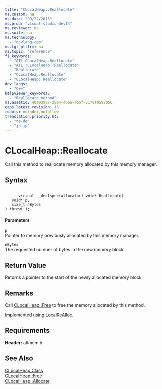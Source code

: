 ```yaml
---
title: "CLocalHeap::Reallocate"
ms.custom: na
ms.date: "09/22/2016"
ms.prod: "visual-studio-dev14"
ms.reviewer: na
ms.suite: na
ms.technology: 
  - "devlang-cpp"
ms.tgt_pltfrm: na
ms.topic: "reference"
f1_keywords: 
  - "ATL.CLocalHeap.Reallocate"
  - "ATL::CLocalHeap::Reallocate"
  - "Reallocate"
  - "CLocalHeap.Reallocate"
  - "CLocalHeap::Reallocate"
dev_langs: 
  - "C++"
helpviewer_keywords: 
  - "Reallocate method"
ms.assetid: 40e03987-39e4-46ea-ae5f-5170f0592056
caps.latest.revision: 15
robots: noindex,nofollow
translation.priority.ht: 
  - "de-de"
  - "ja-jp"
---
```

# CLocalHeap::Reallocate
Call this method to reallocate memory allocated by this memory manager.  
  
## Syntax  
  
```  
  
      virtual __declspec(allocator) void* Reallocate(  
   void* p,  
   size_t nBytes   
) throw( );  
```  
  
#### Parameters  
 `p`  
 Pointer to memory previously allocated by this memory manager.  
  
 `nBytes`  
 The requested number of bytes in the new memory block.  
  
## Return Value  
 Returns a pointer to the start of the newly allocated memory block.  
  
## Remarks  
 Call [CLocalHeap::Free](../vs140/clocalheap--free.md) to free the memory allocated by this method.  
  
 Implemented using [LocalReAlloc](http://msdn.microsoft.com/library/windows/desktop/aa366742).  
  
## Requirements  
 **Header:** atlmem.h  
  
## See Also  
 [CLocalHeap Class](../vs140/clocalheap-class.md)   
 [CLocalHeap::Free](../vs140/clocalheap--free.md)   
 [CLocalHeap::Allocate](../vs140/clocalheap--allocate.md)